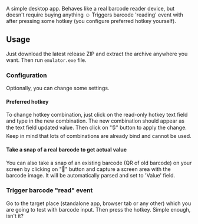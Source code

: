 A simple desktop app. Behaves like a real barcode reader device, but doesn't require buying anything ☺️
Triggers barcode 'reading' event with after pressing some hotkey (you configure preferred hotkey yourself).

## Usage

Just download the latest release ZIP and extract the archive anywhere you want. Then run `emulator.exe` file.

### Configuration
Optionally, you can change some settings.
#### Preferred hotkey
To change hotkey combination, just click on the read-only hotkey text field and type in the new combination. The new combination should appear as the text field updated value. Then click on "🔃" button to apply the change. Keep in mind that lots of combinations are already bind and cannot be used.
#### Take a snap of a real barcode to get actual value
You can also take a snap of an existing barcode (QR of old barcode) on your screen by clicking on "📸" button and capture a screen area with the barcode image. It will be automatically parsed and set to 'Value' field.

### Trigger barcode "read" event
Go to the target place (standalone app, browser tab or any other) which you are going to test with barcode input. Then press the hotkey. Simple enough, isn't it?
